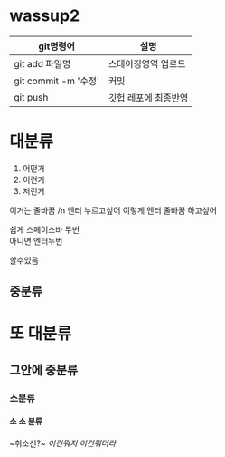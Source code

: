 # wassup2

|git명령어|설명|
|--------|----------|
|git add 파일명|스테이징영역 업로드|
|git commit -m '수정'|커밋|
|git push|깃헙 레포에 최종반영|


# 대분류

1. 어떤거
2. 이런거
3. 저런거

이거는 줄바꿈 /n 엔터 누르고싶어
이렇게 엔터
줄바꿈 하고싶어

쉽게 스페이스바 두번  
아니면 엔터두번

할수있음

## 중분류

# 또 대분류

## 그안에 중분류

### 소분류

#### 소 소 분류

~취소선?~
_이건뭐지_
*이건뭐더라*
